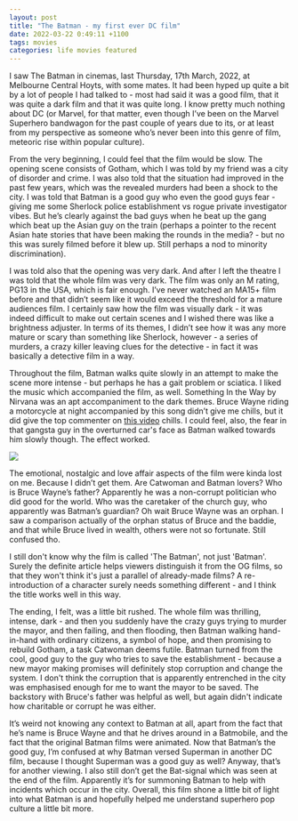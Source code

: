 ```yaml
---
layout: post
title: "The Batman - my first ever DC film"
date: 2022-03-22 0:49:11 +1100
tags: movies
categories: life movies featured
---
```

I saw The Batman in cinemas, last Thursday, 17th March, 2022, at Melbourne Central Hoyts, with some mates. It had been hyped up quite a bit by a lot of people I had talked to - most had said it was a good film, that it was quite a dark film and that it was quite long. I know pretty much nothing about DC (or Marvel, for that matter, even though I’ve been on the Marvel Superhero bandwagon for the past couple of years due to its, or at least from my perspective as someone who’s never been into this genre of film, meteoric rise within popular culture). 

From the very beginning, I could feel that the film would be slow. The opening scene consists of Gotham, which I was told by my friend was a city of disorder and crime. I was also told that the situation had improved in the past few years, which was the revealed murders had been a shock to the city. I was told that Batman is a good guy who even the good guys fear - giving me some Sherlock police establishment vs rogue private investigator vibes. But he’s clearly against the bad guys when he beat up the gang which beat up the Asian guy on the train (perhaps a pointer to the recent Asian hate stories that have been making the rounds in the media? - but no this was surely filmed before it blew up. Still perhaps a nod to minority discrimination).

I was told also that the opening was very dark. And after I left the theatre I was told that the whole film was very dark. The film was only an M rating, PG13 in the USA, which is fair enough. I’ve never watched an MA15+ film before and that didn’t seem like it would exceed the threshold for a mature audiences film. I certainly saw how the film was visually dark - it was indeed difficult to make out certain scenes and I wished there was like a brightness adjuster. In terms of its themes, I didn’t see how it was any more mature or scary than something like Sherlock, however - a series of murders, a crazy killer leaving clues for the detective - in fact it was basically a detective film in a way.

Throughout the film, Batman walks quite slowly in an attempt to make the scene more intense - but perhaps he has a gait problem or sciatica. I liked the music which accompanied the film, as well. Something In the Way by Nirvana was an apt accompaniment to the dark themes. Bruce Wayne riding a motorcycle at night accompanied by this song didn’t give me chills, but it did give the top commenter on <a href="https://www.youtube.com/watch?v=1YhR5UfaAzM">this video</a> chills. I could feel, also, the fear in that gangsta guy in the overturned car's face as Batman walked towards him slowly though. The effect worked.

<img src="{{site.url}}/assets/nostalgia/batman_1.jpg">

The emotional, nostalgic and love affair aspects of the film were kinda lost on me. Because I didn’t get them. Are Catwoman and Batman lovers? Who is Bruce Wayne’s father? Apparently he was a non-corrupt politician who did good for the world. Who was the caretaker of the church guy, who apparently was Batman’s guardian? Oh wait Bruce Wayne was an orphan. I saw a comparison actually of the orphan status of Bruce and the baddie, and that while Bruce lived in wealth, others were not so fortunate. Still confused tho.

I still don't know why the film is called 'The Batman', not just 'Batman'. Surely the definite article helps viewers distinguish it from the OG films, so that they won't think it's just a parallel of already-made films? A re-introduction of a character surely needs something different - and I think the title works well in this way.

The ending, I felt, was a little bit rushed. The whole film was thrilling, intense, dark - and then you suddenly have the crazy guys trying to murder the mayor, and then failing, and then flooding, then Batman walking hand-in-hand with ordinary citizens, a symbol of hope, and then promising to rebuild Gotham, a task Catwoman deems futile. Batman turned from the cool, good guy to the guy who tries to save the establishment - because a new mayor making promises will definitely stop corruption and change the system. I don't think the corruption that is apparently entrenched in the city was emphasised enough for me to want the mayor to be saved. The backstory with Bruce's father was helpful as well, but again didn't indicate how charitable or corrupt he was either.

It’s weird not knowing any context to Batman at all, apart from the fact that he’s name is Bruce Wayne and that he drives around in a Batmobile, and the fact that the original Batman films were animated. Now that Batman’s the good guy, I’m confused at why Batman versed Superman in another DC film, because I thought Superman was a good guy as well? Anyway, that’s for another viewing. I also still don’t get the Bat-signal which was seen at the end of the film. Apparently it’s for summoning Batman to help with incidents which occur in the city. Overall, this film shone a little bit of light into what Batman is and hopefully helped me understand superhero pop culture a little bit more.